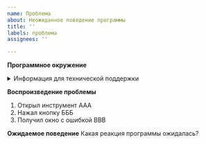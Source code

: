 ```yaml
---
name: Проблема
about: Неожиданное поведение программы
title: ''
labels: проблема
assignees: ''

---
```


**Программное окружение**

<details>  
<summary>Информация для технической поддержки</summary>  
Получить эту информацию можно по кнопке "Информация для технической поддержки"
в окне "О подсистеме" http://devtool1c.ucoz.ru/forum/2-2-1
</details>

**Воспроизведение проблемы**
1. Открыл инструмент ААА
2. Нажал кнопку БББ
3. Получил окно с ошибкой ВВВ

**Ожидаемое поведение**
Какая реакция программы ожидалась?
